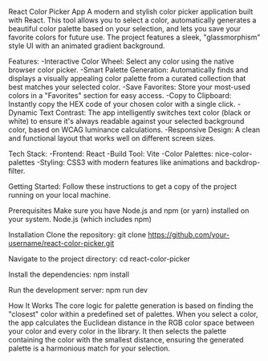 React Color Picker App
A modern and stylish color picker application built with React. This tool allows you to select a color, automatically generates a beautiful color palette based on your selection, and lets you save your favorite colors for future use.
The project features a sleek, "glassmorphism" style UI with an animated gradient background.

Features:
-Interactive Color Wheel: Select any color using the native browser color picker.
-Smart Palette Generation: Automatically finds and displays a visually appealing color palette from a curated collection that best matches your selected color.
-Save Favorites: Store your most-used colors in a "Favorites" section for easy access.
-Copy to Clipboard: Instantly copy the HEX code of your chosen color with a single click.
-Dynamic Text Contrast: The app intelligently switches text color (black or white) to ensure it's always readable against your selected background color, based on WCAG luminance calculations.
-Responsive Design: A clean and functional layout that works well on different screen sizes.

Tech Stack:
-Frontend: React
-Build Tool: Vite
-Color Palettes: nice-color-palettes
-Styling: CSS3 with modern features like animations and backdrop-filter.

Getting Started:
Follow these instructions to get a copy of the project running on your local machine.

Prerequisites
Make sure you have Node.js and npm (or yarn) installed on your system.
Node.js (which includes npm)

Installation
Clone the repository:
git clone https://github.com/your-username/react-color-picker.git

Navigate to the project directory:
cd react-color-picker

Install the dependencies:
npm install

Run the development server:
npm run dev


How It Works
The core logic for palette generation is based on finding the "closest" color within a predefined set of palettes. When you select a color, the app calculates the Euclidean distance in the RGB color space between your color and every color in the library.
It then selects the palette containing the color with the smallest distance, ensuring the generated palette is a harmonious match for your selection.
